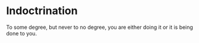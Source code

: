 # Indoctrination
To some degree, but never to no degree, you are either doing it or it is being done to you.
